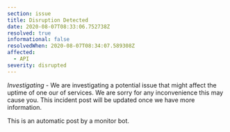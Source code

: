 ```yaml
---
section: issue
title: Disruption Detected
date: 2020-08-07T08:33:06.752738Z
resolved: true
informational: false
resolvedWhen: 2020-08-07T08:34:07.589308Z
affected:
  - API
severity: disrupted
---
```

*Investigating* - We are investigating a potential issue that might affect the uptime of one our of services. We are sorry for any inconvenience this may cause you. This incident post will be updated once we have more information.

This is an automatic post by a monitor bot.
        